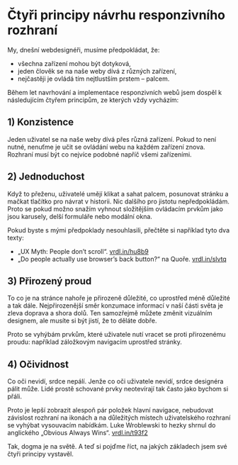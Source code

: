 # Čtyři principy návrhu responzivního rozhraní

My, dnešní webdesignéři, musíme předpokládat, že: 

* všechna zařízení mohou být dotyková,
* jeden člověk se na naše weby dívá z různých zařízení,
* nejčastěji je ovládá tím nejtlustším prstem – palcem.

Během let navrhování a implementace responzivních webů jsem dospěl k následujícím čtyřem principům, ze kterých vždy vycházím: 

## 1) Konzistence

Jeden uživatel se na naše weby dívá přes různá zařízení. Pokud to není nutné, nenuťme je učit se ovládání webu na každém zařízení znova. Rozhraní musí být co nejvíce podobné napříč všemi zařízeními.

## 2) Jednoduchost

Když to přeženu, uživatelé umějí klikat a sahat palcem, posunovat stránku a mačkat tlačítko pro návrat v historii. Nic dalšího pro jistotu nepředpokládám. Proto se pokud možno snažím vyhnout složitějším ovládacím prvkům jako jsou karusely, delší formuláře nebo modální okna.

Pokud byste s mými předpoklady nesouhlasili, přečtěte si například tyto dva texty:

- „UX Myth: People don’t scroll“. [vrdl.in/hu8b9](http://uxmyths.com/post/654047943/myth-people-dont-scroll) 
- „Do people actually use browser’s back button?“ na Quoře. [vrdl.in/slvtq](https://www.quora.com/Do-people-actually-use-browsers-back-button)

## 3) Přirozený proud

To co je na stránce nahoře je přirozeně důležité, co uprostřed méně důležité a tak dále. Nejpřirozenější směr konzumace informací v naší části světa je zleva doprava a shora dolů. Ten samozřejmě můžete změnit vizuálním designem, ale musíte si být jistí, že to děláte dobře.

Proto se vyhýbám prvkům, které uživatele nutí vracet se proti přirozenému proudu: například záložkovým navigacím uprostřed stránky. 

## 4) Očividnost

Co oči nevidí, srdce nepálí. Jenže co oči uživatele nevidí, srdce designéra pálit může. Lidé prostě schované prvky neotevírají tak často jako bychom si přáli. 

Proto je lepší zobrazit alespoň pár položek hlavní navigace, nebudovat závislost rozhraní na ikonách a na důležitých místech uživatelského rozhraní se vyhýbat vysouvacím nabídkám. Luke Wroblewski to hezky shrnul do anglického „Obvious Always Wins“. [vrdl.in/t93f2](http://www.lukew.com/ff/entry.asp?1945)

Tak, dogma je na světě. A teď si pojďme říct, na jakých základech jsem své čtyři principy vystavěl.
